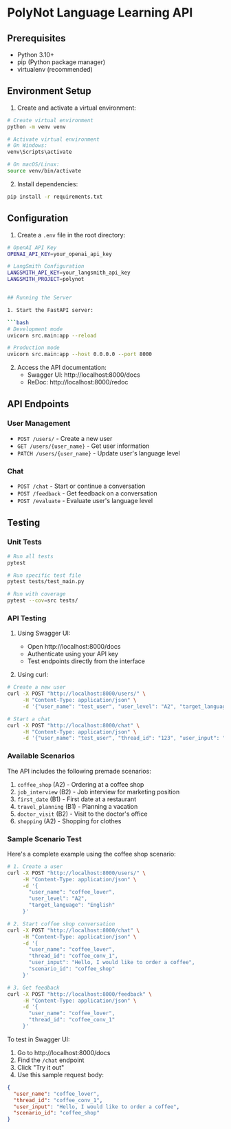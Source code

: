 # PolyNot Language Learning API

## Prerequisites

- Python 3.10+
- pip (Python package manager)
- virtualenv (recommended)

## Environment Setup

1. Create and activate a virtual environment:

```bash
# Create virtual environment
python -m venv venv

# Activate virtual environment
# On Windows:
venv\Scripts\activate

# On macOS/Linux:
source venv/bin/activate
```

2. Install dependencies:

```bash
pip install -r requirements.txt
```

## Configuration

1. Create a `.env` file in the root directory:

```bash
# OpenAI API Key
OPENAI_API_KEY=your_openai_api_key

# LangSmith Configuration
LANGSMITH_API_KEY=your_langsmith_api_key
LANGSMITH_PROJECT=polynot


## Running the Server

1. Start the FastAPI server:

```bash
# Development mode
uvicorn src.main:app --reload

# Production mode
uvicorn src.main:app --host 0.0.0.0 --port 8000
```

2. Access the API documentation:
   - Swagger UI: http://localhost:8000/docs
   - ReDoc: http://localhost:8000/redoc

## API Endpoints

### User Management
- `POST /users/` - Create a new user
- `GET /users/{user_name}` - Get user information
- `PATCH /users/{user_name}` - Update user's language level

### Chat
- `POST /chat` - Start or continue a conversation
- `POST /feedback` - Get feedback on a conversation
- `POST /evaluate` - Evaluate user's language level

## Testing

### Unit Tests

```bash
# Run all tests
pytest

# Run specific test file
pytest tests/test_main.py

# Run with coverage
pytest --cov=src tests/
```

### API Testing

1. Using Swagger UI:
   - Open http://localhost:8000/docs
   - Authenticate using your API key
   - Test endpoints directly from the interface

2. Using curl:

```bash
# Create a new user
curl -X POST "http://localhost:8000/users/" \
     -H "Content-Type: application/json" \
     -d '{"user_name": "test_user", "user_level": "A2", "target_language": "English"}'

# Start a chat
curl -X POST "http://localhost:8000/chat" \
     -H "Content-Type: application/json" \
     -d '{"user_name": "test_user", "thread_id": "123", "user_input": "Hello!", "scenario_id": "coffee_shop"}'
```

### Available Scenarios

The API includes the following premade scenarios:

1. `coffee_shop` (A2) - Ordering at a coffee shop
2. `job_interview` (B2) - Job interview for marketing position
3. `first_date` (B1) - First date at a restaurant
4. `travel_planning` (B1) - Planning a vacation
5. `doctor_visit` (B2) - Visit to the doctor's office
6. `shopping` (A2) - Shopping for clothes

### Sample Scenario Test

Here's a complete example using the coffee shop scenario:

```bash
# 1. Create a user
curl -X POST "http://localhost:8000/users/" \
     -H "Content-Type: application/json" \
     -d '{
       "user_name": "coffee_lover",
       "user_level": "A2",
       "target_language": "English"
     }'

# 2. Start coffee shop conversation
curl -X POST "http://localhost:8000/chat" \
     -H "Content-Type: application/json" \
     -d '{
       "user_name": "coffee_lover",
       "thread_id": "coffee_conv_1",
       "user_input": "Hello, I would like to order a coffee",
       "scenario_id": "coffee_shop"
     }'

# 3. Get feedback
curl -X POST "http://localhost:8000/feedback" \
     -H "Content-Type: application/json" \
     -d '{
       "user_name": "coffee_lover",
       "thread_id": "coffee_conv_1"
     }'
```

To test in Swagger UI:
1. Go to http://localhost:8000/docs
2. Find the `/chat` endpoint
3. Click "Try it out"
4. Use this sample request body:
```json
{
  "user_name": "coffee_lover",
  "thread_id": "coffee_conv_1",
  "user_input": "Hello, I would like to order a coffee",
  "scenario_id": "coffee_shop"
}
```
